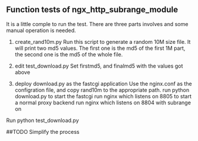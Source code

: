 ## Function tests of ngx_http_subrange_module
It is a little comple to run the test. There are three parts
involves and some manual operation is needed.

1. create_rand10m.py
 Run this script to generate a random 10M size file. It will 
 print two md5 values. The first one is the md5 of the first 
 1M part, the second one is the md5 of the whole file.

2. edit test_download.py
 Set firstmd5, and finalmd5 with the values got above

3. deploy download.py as the fastcgi application
 Use the nginx.conf as the configration file, and copy rand10m
 to the appropriate path.
 run python download.py to start the fastcgi
 run nginx which listens on 8805 to start a normal proxy backend
 run nginx which listens on 8804 with subrange on

Run python test_download.py


##TODO
Simplify the process

